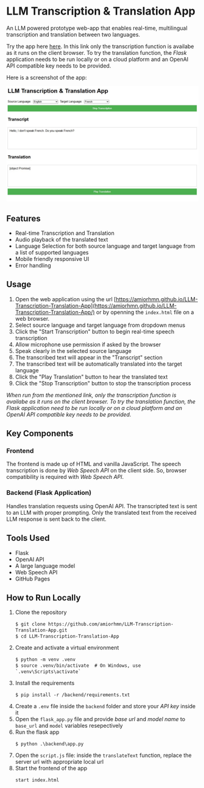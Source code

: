 # LLM Transcription & Translation App
An LLM powered prototype web-app that enables real-time, multilingual transcription and translation between two languages.

Try the app here [here](https://amiorhmn.github.io/LLM-Transcription-Translation-App/).
In this link only the transcription function is availabe as it runs on the client browser. To try the translation function, the *Flask* application needs to be run locally or on a cloud platform and an OpenAI API compatible key needs to be provided.

Here is a screenshot of the app:

![Screenshot of the App](./screenshot.jpg)

## Features
- Real-time Transcription and Translation
- Audio playback of the translated text
- Language Selection for both source language and target language from a list of supported languages
- Mobile friendly responsive UI
- Error handling

## Usage
1. Open the web application using the url [https://amiorhmn.github.io/LLM-Transcription-Translation-App](https://amiorhmn.github.io/LLM-Transcription-Translation-App/) or by openning the `index.html` file on a web browser.
2. Select source language and target language from dropdown menus
3. Click the "Start Transcription" button to begin real-time speech transcription
4. Allow microphone use permission if asked by the browser
5. Speak clearly in the selected source language
6. The transcribed text will appear in the "Transcript" section
7. The transcribed text will be automatically translated into the target language
8. Click the "Play Translation" button to hear the translated text
9. Click the "Stop Transcription" button to stop the transcription process

*When run from the mentioned link, only the transcription function is availabe as it runs on the client browser. To try the translation function, the Flask application need to be run locally or on a cloud platform and an OpenAI API compatible key needs to be provided.*

## Key Components

### Frontend
The frontend is made up of HTML and vanilla JavaScript. The speech transcription is done by _Web Speech API_ on the client side. So, browser compatibility is required with _Web Speech API_.

### Backend (Flask Application)
Handles translation requests using OpenAI API. The transcripted text is sent to an LLM with proper prompting. Only the translated text from the received LLM response is sent back to the client.

## Tools Used
- Flask
- OpenAI API
- A large language model
- Web Speech API
- GitHub Pages

## How to Run Locally
1. Clone the repository
   ```
   $ git clone https://github.com/amiorhmn/LLM-Transcription-Translation-App.git
   $ cd LLM-Transcription-Translation-App
   ```
2. Create and activate a virtual environment
   ```
   $ python -m venv .venv
   $ source .venv/bin/activate  # On Windows, use `.venv\Scripts\activate`
   ```
3. Install the requirements
   ```
   $ pip install -r /backend/requirements.txt
   ```
4. Create a `.env` file inside the `backend` folder and store your _API key_ inside it
5. Open the `flask_app.py` file and provide _base url_ and _model name_ to `base_url` and `model` variables resepectively
6. Run the flask app
   ```
   $ python .\backend\app.py
   ```
7. Open the `script.js` file: inside the `translateText` function, replace the server url with appropriate local url
8. Start the frontend of the app
   ```
   start index.html
   ```
